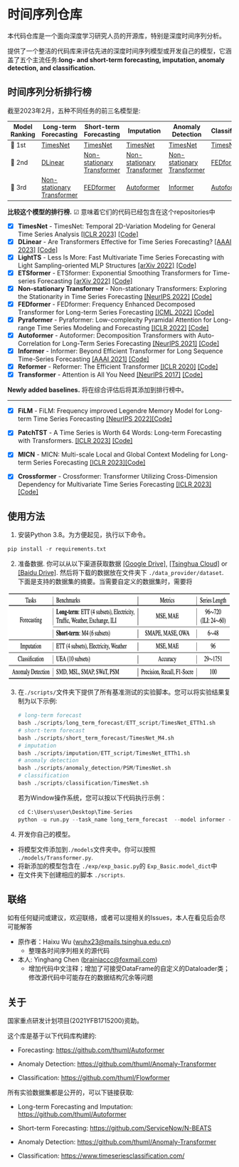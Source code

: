 # 时间序列仓库
本代码仓库是一个面向深度学习研究人员的开源库，特别是深度时间序列分析。

提供了一个整洁的代码库来评估先进的深度时间序列模型或开发自己的模型，它涵盖了五个主流任务:**long- and short-term forecasting, imputation, anomaly detection, and classification.**

## 时间序列分析排行榜

截至2023年2月，五种不同任务的前三名模型是:

| Model<br>Ranking | Long-term<br>Forecasting                                     | Short-term<br>Forecasting                                    | Imputation                                                   | Anomaly<br>Detection                                         | Classification                                     |
| ---------------- | ------------------------------------------------------------ | ------------------------------------------------------------ | ------------------------------------------------------------ | ------------------------------------------------------------ | -------------------------------------------------- |
| 🥇 1st            | [TimesNet](https://arxiv.org/abs/2210.02186)                 | [TimesNet](https://arxiv.org/abs/2210.02186)                 | [TimesNet](https://arxiv.org/abs/2210.02186)                 | [TimesNet](https://arxiv.org/abs/2210.02186)                 | [TimesNet](https://arxiv.org/abs/2210.02186)       |
| 🥈 2nd            | [DLinear](https://github.com/cure-lab/LTSF-Linear)           | [Non-stationary<br/>Transformer](https://github.com/thuml/Nonstationary_Transformers) | [Non-stationary<br/>Transformer](https://github.com/thuml/Nonstationary_Transformers) | [Non-stationary<br/>Transformer](https://github.com/thuml/Nonstationary_Transformers) | [FEDformer](https://github.com/MAZiqing/FEDformer) |
| 🥉 3rd            | [Non-stationary<br>Transformer](https://github.com/thuml/Nonstationary_Transformers) | [FEDformer](https://github.com/MAZiqing/FEDformer)           | [Autoformer](https://github.com/thuml/Autoformer)            | [Informer](https://github.com/zhouhaoyi/Informer2020)        | [Autoformer](https://github.com/thuml/Autoformer)  |

**比较这个模型的排行榜.** ☑ 意味着它们的代码已经包含在这个repositories中

  - [x] **TimesNet** - TimesNet: Temporal 2D-Variation Modeling for General Time Series Analysis [[ICLR 2023]](https://openreview.net/pdf?id=ju_Uqw384Oq) [[Code]](https://github.com/thuml/Time-Series-Library/blob/main/models/TimesNet.py)
  - [x] **DLinear** - Are Transformers Effective for Time Series Forecasting? [[AAAI 2023]](https://arxiv.org/pdf/2205.13504.pdf) [[Code]](https://github.com/thuml/Time-Series-Library/blob/main/models/DLinear.py)
  - [x] **LightTS** - Less Is More: Fast Multivariate Time Series Forecasting with Light Sampling-oriented MLP Structures [[arXiv 2022]](https://arxiv.org/abs/2207.01186) [[Code]](https://github.com/thuml/Time-Series-Library/blob/main/models/LightTS.py)
  - [x] **ETSformer** - ETSformer: Exponential Smoothing Transformers for Time-series Forecasting [[arXiv 2022]](https://arxiv.org/abs/2202.01381) [[Code]](https://github.com/thuml/Time-Series-Library/blob/main/models/ETSformer.py)
  - [x] **Non-stationary Transformer** - Non-stationary Transformers: Exploring the Stationarity in Time Series Forecasting [[NeurIPS 2022]](https://openreview.net/pdf?id=ucNDIDRNjjv) [[Code]](https://github.com/thuml/Time-Series-Library/blob/main/models/Nonstationary_Transformer.py)
  - [x] **FEDformer** - FEDformer: Frequency Enhanced Decomposed Transformer for Long-term Series Forecasting [[ICML 2022]](https://proceedings.mlr.press/v162/zhou22g.html) [[Code]](https://github.com/thuml/Time-Series-Library/blob/main/models/FEDformer.py)
  - [x] **Pyraformer** - Pyraformer: Low-complexity Pyramidal Attention for Long-range Time Series Modeling and Forecasting [[ICLR 2022]](https://openreview.net/pdf?id=0EXmFzUn5I) [[Code]](https://github.com/thuml/Time-Series-Library/blob/main/models/Pyraformer.py)
  - [x] **Autoformer** - Autoformer: Decomposition Transformers with Auto-Correlation for Long-Term Series Forecasting [[NeurIPS 2021]](https://openreview.net/pdf?id=I55UqU-M11y) [[Code]](https://github.com/thuml/Time-Series-Library/blob/main/models/Autoformer.py)
  - [x] **Informer** - Informer: Beyond Efficient Transformer for Long Sequence Time-Series Forecasting [[AAAI 2021]](https://ojs.aaai.org/index.php/AAAI/article/view/17325/17132) [[Code]](https://github.com/thuml/Time-Series-Library/blob/main/models/Informer.py)
  - [x] **Reformer** - Reformer: The Efficient Transformer [[ICLR 2020]](https://openreview.net/forum?id=rkgNKkHtvB) [[Code]](https://github.com/thuml/Time-Series-Library/blob/main/models/Reformer.py)
  - [x] **Transformer** - Attention is All You Need [[NeurIPS 2017]](https://proceedings.neurips.cc/paper/2017/file/3f5ee243547dee91fbd053c1c4a845aa-Paper.pdf) [[Code]](https://github.com/thuml/Time-Series-Library/blob/main/models/Transformer.py)

 **Newly added baselines.** 将在综合评估后将其添加到排行榜中。

------

  - [x] **FiLM** - FiLM: Frequency improved Legendre Memory Model for Long-term Time Series Forecasting [[NeurIPS 2022]](https://openreview.net/forum?id=zTQdHSQUQWc)[[Code]](https://github.com/thuml/Time-Series-Library/blob/main/models/FiLM.py)

  - [x] **PatchTST** - A Time Series is Worth 64 Words: Long-term Forecasting with Transformers. [[ICLR 2023]](https://openreview.net/pdf?id=Jbdc0vTOcol) [[Code]](https://github.com/thuml/Time-Series-Library/blob/main/models/PatchTST.py)
  - [x] **MICN** - MICN: Multi-scale Local and Global Context Modeling for Long-term Series Forecasting [[ICLR 2023]](https://openreview.net/pdf?id=zt53IDUR1U)[[Code]](https://github.com/thuml/Time-Series-Library/blob/main/models/MICN.py)
  - [x] **Crossformer** - Crossformer: Transformer Utilizing Cross-Dimension Dependency for Multivariate Time Series Forecasting [[ICLR 2023]](https://openreview.net/pdf?id=vSVLM2j9eie)[[Code]](https://github.com/thuml/Time-Series-Library/blob/main/models/Crossformer.py)

## 使用方法

1. 
   安装Python 3.8。为方便起见，执行以下命令。

```python
pip install -r requirements.txt
```

2. 准备数据. 你可以从以下渠道获取数据 [[Google Drive]](https://drive.google.com/drive/folders/13Cg1KYOlzM5C7K8gK8NfC-F3EYxkM3D2?usp=sharing), [[Tsinghua Cloud]](https://cloud.tsinghua.edu.cn/f/84fbc752d0e94980a610/) or [[Baidu Drive]](https://pan.baidu.com/s/1r3KhGd0Q9PJIUZdfEYoymg?pwd=i9iy). 然后将下载的数据放在文件夹下 `./data_provider/dataset`. 下面是支持的数据集的摘要。当需要自定义的数据集时，需要将

<p align="center">
<img src=".\pic\dataset.png" height = "200" alt="" align=center />
</p>

3. 在`./scripts/`文件夹下提供了所有基准测试的实验脚本。您可以将实验结果复制为以下示例:

   ```python
   # long-term forecast
   bash ./scripts/long_term_forecast/ETT_script/TimesNet_ETTh1.sh
   # short-term forecast
   bash ./scripts/short_term_forecast/TimesNet_M4.sh
   # imputation
   bash ./scripts/imputation/ETT_script/TimesNet_ETTh1.sh
   # anomaly detection
   bash ./scripts/anomaly_detection/PSM/TimesNet.sh
   # classification
   bash ./scripts/classification/TimesNet.sh
   ```

   若为Window操作系统，您可以按以下代码执行示例：

   ```python
   cd C:\Users\user\Desktop\Time-Series
   python -u run.py --task_name long_term_forecast  --model informer --data ETTh1
   ```

4. 开发你自己的模型。

- 将模型文件添加到`./models`文件夹中。你可以按照 `./models/Transformer.py`.
- 将新添加的模型包含在 `./exp/exp_basic.py`的 `Exp_Basic.model_dict`中
- 在文件夹下创建相应的脚本 `./scripts`.

## 联络
如有任何疑问或建议，欢迎联络，或者可以提相关的Issues，本人在看见后会尽可能解答

- 原作者：Haixu Wu (wuhx23@mails.tsinghua.edu.cn)
  - 整理各时间序列相关的源代码
- 本人: Yinghang Chen ([brainiaccc@foxmail.com]())
  - 增加代码中文注释；增加了可接受DataFrame的自定义的Dataloader类；修改源代码中可能存在的数据结构冗余等问题

## 关于

国家重点研发计划项目(2021YFB1715200)资助。

这个库是基于以下代码库构建的:

- Forecasting: https://github.com/thuml/Autoformer

- Anomaly Detection: https://github.com/thuml/Anomaly-Transformer

- Classification: https://github.com/thuml/Flowformer

所有实验数据集都是公开的，可以下链接获取:

- Long-term Forecasting and Imputation: https://github.com/thuml/Autoformer

- Short-term Forecasting: https://github.com/ServiceNow/N-BEATS

- Anomaly Detection: https://github.com/thuml/Anomaly-Transformer

- Classification: https://www.timeseriesclassification.com/
